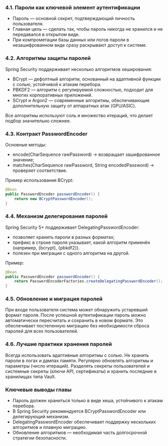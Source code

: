 ### 4.1. Пароли как ключевой элемент аутентификации

- Пароль — основной секрет, подтверждающий личность пользователя.
- Главная цель — сделать так, чтобы пароль никогда не хранился и не передавался в открытом виде.
- При компрометации базы данных или логов пароли в незашифрованном виде сразу раскрывают доступ к системе.

### 4.2. Алгоритмы защиты паролей
Spring Security поддерживает несколько алгоритмов хеширования:

- BCrypt — дефолтный алгоритм, основанный на адаптивной функции с солью, устойчивой к атакам перебора.
- PBKDF2 — алгоритм с регулируемой сложностью, подходит для многих корпоративных приложений.
- SCrypt и Argon2 — современные алгоритмы, обеспечивающие дополнительную защиту от аппаратных атак (GPU/ASIC).

Все алгоритмы используют соль и множество итераций, что делает подбор значительно сложнее.

### 4.3. Контракт PasswordEncoder
Основные методы:

- encode(CharSequence rawPassword) → возвращает зашифрованное значение;
- matches(CharSequence rawPassword, String encodedPassword) → проверяет соответствие.

Пример использования BCrypt:

```java
@Bean
public PasswordEncoder passwordEncoder() {
    return new BCryptPasswordEncoder();
}
```

### 4.4. Механизм делегирования паролей
Spring Security 5+ поддерживает DelegatingPasswordEncoder:

- позволяет хранить пароли в разных форматах;
- префикс в строке пароля указывает, какой алгоритм применён (например, {bcrypt}, {pbkdf2}).
- полезен при миграции с одного алгоритма на другой.

Пример:

```java
@Bean
public PasswordEncoder passwordEncoder() {
    return PasswordEncoderFactories.createDelegatingPasswordEncoder();
}
```

### 4.5. Обновление и миграция паролей

При входе пользователя система может обнаружить устаревший формат пароля.
После успешной аутентификации пароль можно автоматически пересчитать и сохранить в новом формате.
Это обеспечивает постепенную миграцию без необходимости сброса паролей для всех пользователей.

### 4.6. Лучшие практики хранения паролей

Всегда использовать адаптивные алгоритмы с солью.
Не хранить пароли в логах и дампах памяти.
Регулярно обновлять алгоритмы и параметры (число итераций).
Разделять секреты пользователей и системные секреты (ключи API, сертификаты) и хранить последние в хранилищах типа Vault.

### Ключевые выводы главы

- Пароль должен храниться только в виде хеша, устойчивого к атакам перебора.
- В Spring Security рекомендуется BCryptPasswordEncoder или делегирующий механизм.
- DelegatingPasswordEncoder обеспечивает поддержку нескольких алгоритмов и плавную миграцию.
- Обновление алгоритмов — необходимая часть долгосрочной стратегии безопасности.